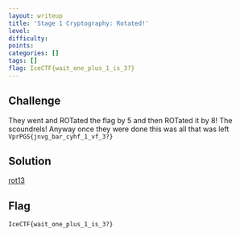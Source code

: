 ```yaml
---
layout: writeup
title: 'Stage 1 Cryptography: Rotated!'
level:
difficulty:
points:
categories: []
tags: []
flag: IceCTF{wait_one_plus_1_is_3?}
---
```

## Challenge

They went and ROTated the flag by 5 and then ROTated it by 8! The
scoundrels! Anyway once they were done this was all that was left
`VprPGS{jnvg_bar_cyhf_1_vf_3?}`

## Solution

[rot13][1]

## Flag

    IceCTF{wait_one_plus_1_is_3?}



[1]: https://duckduckgo.com/?q=rot13+VprPGS%7Bjnvg_bar_cyhf_1_vf_3%3F%7D&t=canonical
